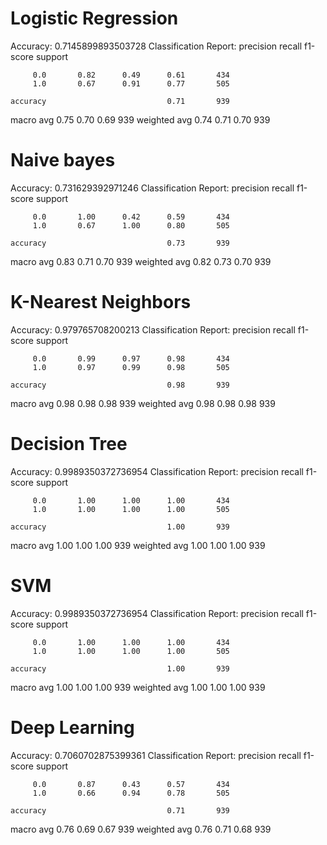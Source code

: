 # Logistic Regression

Accuracy: 0.7145899893503728
Classification Report:
              precision    recall  f1-score   support

         0.0       0.82      0.49      0.61       434
         1.0       0.67      0.91      0.77       505

    accuracy                           0.71       939
   macro avg       0.75      0.70      0.69       939
weighted avg       0.74      0.71      0.70       939

# Naive bayes

Accuracy: 0.731629392971246
Classification Report:
              precision    recall  f1-score   support

         0.0       1.00      0.42      0.59       434
         1.0       0.67      1.00      0.80       505

    accuracy                           0.73       939
   macro avg       0.83      0.71      0.70       939
weighted avg       0.82      0.73      0.70       939

# K-Nearest Neighbors

Accuracy: 0.979765708200213
Classification Report:
              precision    recall  f1-score   support

         0.0       0.99      0.97      0.98       434
         1.0       0.97      0.99      0.98       505

    accuracy                           0.98       939
   macro avg       0.98      0.98      0.98       939
weighted avg       0.98      0.98      0.98       939

# Decision Tree

Accuracy: 0.9989350372736954
Classification Report:
              precision    recall  f1-score   support

         0.0       1.00      1.00      1.00       434
         1.0       1.00      1.00      1.00       505

    accuracy                           1.00       939
   macro avg       1.00      1.00      1.00       939
weighted avg       1.00      1.00      1.00       939

# SVM

Accuracy: 0.9989350372736954
Classification Report:
              precision    recall  f1-score   support

         0.0       1.00      1.00      1.00       434
         1.0       1.00      1.00      1.00       505

    accuracy                           1.00       939
   macro avg       1.00      1.00      1.00       939
weighted avg       1.00      1.00      1.00       939

# Deep Learning

Accuracy: 0.7060702875399361
Classification Report:
              precision    recall  f1-score   support

         0.0       0.87      0.43      0.57       434
         1.0       0.66      0.94      0.78       505

    accuracy                           0.71       939
   macro avg       0.76      0.69      0.67       939
weighted avg       0.76      0.71      0.68       939